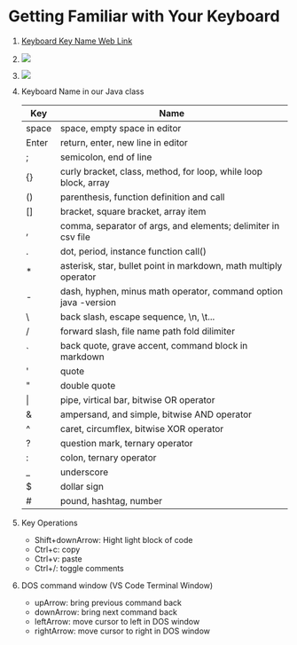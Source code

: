 # Getting Familiar with Your Keyboard

1. [Keyboard Key Name Web Link](https://www.computerhope.com/keys.htm)
2. ![](images/keyboard-apple.jpg)
3. ![](images/keyboard-windows.jpg)
4. Keyboard Name in our Java class

    Key | Name
    |---|---|
    space | space, empty space in editor
    Enter | return, enter, new line in editor
    ;  | semicolon, end of line
    {} | curly bracket, class, method, for loop, while loop block, array
    () | parenthesis, function definition and call
    [] | bracket, square bracket, array item
    ,  | comma, separator of args, and elements; delimiter in csv file
    .  | dot, period, instance function call()
    \* | asterisk, star, bullet point in markdown, math multiply operator
    \- | dash, hyphen, minus math operator, command option java -version
    \  | back slash, escape sequence, \n, \t...
    /  | forward slash, file name path fold dilimiter
    `  | back quote, grave accent, command block in markdown
    '  | quote
    "  | double quote
    \| | pipe, virtical bar, bitwise OR operator
    &  | ampersand, and simple, bitwise AND operator
    ^  | caret, circumflex, bitwise XOR operator
    ?  | question mark, ternary operator
	:  | colon, ternary operator
    _  | underscore
    $  | dollar sign
    \# | pound, hashtag, number
    
5. Key Operations
    - Shift+downArrow: Hight light block of code
    - Ctrl+c: copy
    - Ctrl+v: paste
    - Ctrl+/: toggle comments

6. DOS command window (VS Code Terminal Window)
    - upArrow: bring previous command back
    - downArrow: bring next command back
    - leftArrow: move cursor to left in DOS window
    - rightArrow: move cursor to right in DOS window
